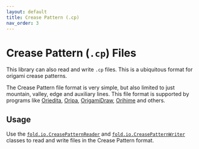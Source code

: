```yaml
---
layout: default
title: Crease Pattern (.cp)
nav_order: 3
---
```


# Crease Pattern (`.cp`) Files

This library can also read and write `.cp` files. This is a ubiquitous format for origami crease patterns.

The Crease Pattern file format is very simple, but also limited to just mountain, valley, edge and auxiliary lines. This file format is supported by programs like [Oriedita](https://oriedita.github.io), [Oripa](https://github.com/oripa/oripa), [OrigamiDraw](https://apps.apple.com/us/app/origamidraw/id1268158815), [Orihime](http://mt777.html.xdomain.jp/) and others.

## Usage

Use the [`fold.io.CreasePatternReader`](./apidocs/fold/io/CreasePatternReader.html) and [`fold.io.CreasePatternWriter`](./apidocs/fold/io/CreasePatternWriter.html) classes to read and write files in the Crease Pattern format.

